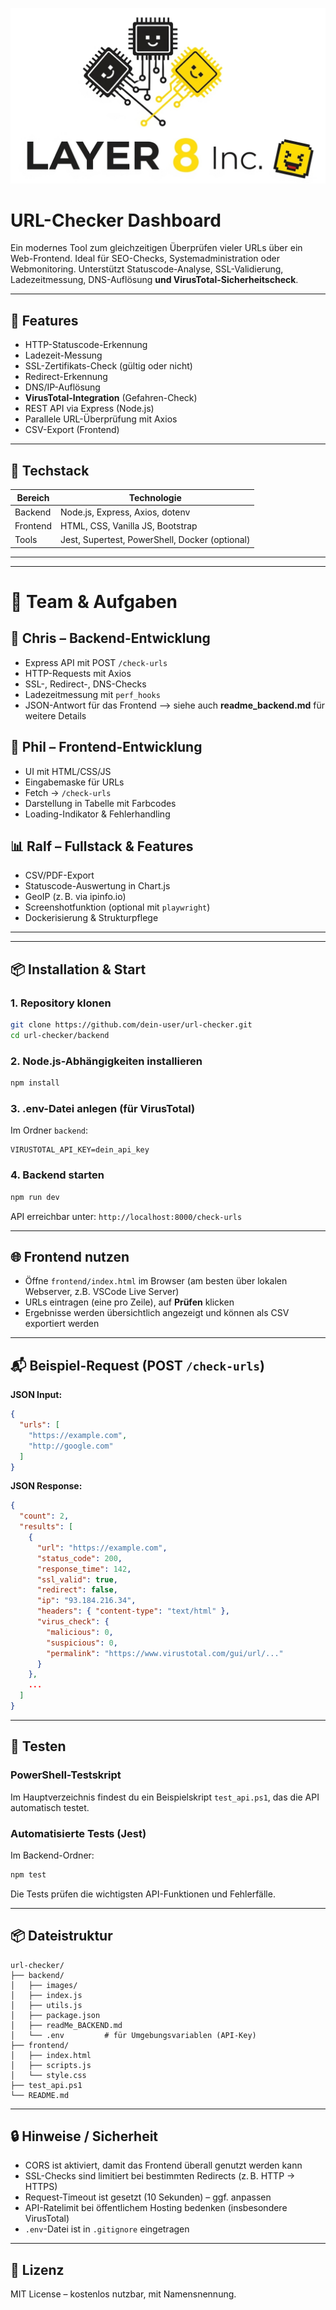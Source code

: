![logo](./backend/images/layer8.png)

# URL-Checker Dashboard

Ein modernes Tool zum gleichzeitigen Überprüfen vieler URLs über ein Web-Frontend. Ideal für SEO-Checks, Systemadministration oder Webmonitoring. Unterstützt Statuscode-Analyse, SSL-Validierung, Ladezeitmessung, DNS-Auflösung **und VirusTotal-Sicherheitscheck**.

---

## 🚀 Features
- HTTP-Statuscode-Erkennung
- Ladezeit-Messung
- SSL-Zertifikats-Check (gültig oder nicht)
- Redirect-Erkennung
- DNS/IP-Auflösung
- **VirusTotal-Integration** (Gefahren-Check)
- REST API via Express (Node.js)
- Parallele URL-Überprüfung mit Axios
- CSV-Export (Frontend)

---

## 🧰 Techstack
| Bereich       | Technologie            |
|--------------|------------------------|
| Backend      | Node.js, Express, Axios, dotenv |
| Frontend     | HTML, CSS, Vanilla JS, Bootstrap |
| Tools        | Jest, Supertest, PowerShell, Docker (optional) |

---
---
# 👥 Team & Aufgaben

## 🔧 Chris – Backend-Entwicklung

- Express API mit POST `/check-urls`
- HTTP-Requests mit Axios
- SSL-, Redirect-, DNS-Checks
- Ladezeitmessung mit `perf_hooks`
- JSON-Antwort für das Frontend
--> siehe auch **readme_backend.md** für weitere Details

## 🎨 Phil – Frontend-Entwicklung

- UI mit HTML/CSS/JS
- Eingabemaske für URLs
- Fetch → `/check-urls`
- Darstellung in Tabelle mit Farbcodes
- Loading-Indikator & Fehlerhandling

## 📊 Ralf – Fullstack & Features

- CSV/PDF-Export
- Statuscode-Auswertung in Chart.js
- GeoIP (z. B. via ipinfo.io)
- Screenshotfunktion (optional mit `playwright`)
- Dockerisierung & Strukturpflege



---
---

## 📦 Installation & Start

### 1. Repository klonen
```bash
git clone https://github.com/dein-user/url-checker.git
cd url-checker/backend
```

### 2. Node.js-Abhängigkeiten installieren
```bash
npm install
```

### 3. .env-Datei anlegen (für VirusTotal)
Im Ordner `backend`:
```
VIRUSTOTAL_API_KEY=dein_api_key
```

### 4. Backend starten
```bash
npm run dev
```
API erreichbar unter: `http://localhost:8000/check-urls`

---

## 🌐 Frontend nutzen
- Öffne `frontend/index.html` im Browser (am besten über lokalen Webserver, z.B. VSCode Live Server)
- URLs eintragen (eine pro Zeile), auf **Prüfen** klicken
- Ergebnisse werden übersichtlich angezeigt und können als CSV exportiert werden

---

## 📬 Beispiel-Request (POST `/check-urls`)

**JSON Input:**
```json
{
  "urls": [
    "https://example.com",
    "http://google.com"
  ]
}
```

**JSON Response:**
```json
{
  "count": 2,
  "results": [
    {
      "url": "https://example.com",
      "status_code": 200,
      "response_time": 142,
      "ssl_valid": true,
      "redirect": false,
      "ip": "93.184.216.34",
      "headers": { "content-type": "text/html" },
      "virus_check": {
        "malicious": 0,
        "suspicious": 0,
        "permalink": "https://www.virustotal.com/gui/url/..."
      }
    },
    ...
  ]
}
```

---

## 🧪 Testen

### PowerShell-Testskript
Im Hauptverzeichnis findest du ein Beispielskript `test_api.ps1`, das die API automatisch testet.

### Automatisierte Tests (Jest)
Im Backend-Ordner:
```bash
npm test
```
Die Tests prüfen die wichtigsten API-Funktionen und Fehlerfälle.

---

## 📦 Dateistruktur
```
url-checker/
├── backend/
│   ├── images/
│   ├── index.js
│   ├── utils.js
│   ├── package.json
│   ├── readMe_BACKEND.md
│   └── .env         # für Umgebungsvariablen (API-Key)
├── frontend/
│   ├── index.html
│   ├── scripts.js
│   └── style.css
├── test_api.ps1
└── README.md
```

---

## 🔒 Hinweise / Sicherheit
- CORS ist aktiviert, damit das Frontend überall genutzt werden kann
- SSL-Checks sind limitiert bei bestimmten Redirects (z. B. HTTP → HTTPS)
- Request-Timeout ist gesetzt (10 Sekunden) – ggf. anpassen
- API-Ratelimit bei öffentlichem Hosting bedenken (insbesondere VirusTotal)
- `.env`-Datei ist in `.gitignore` eingetragen

---

## 📃 Lizenz
MIT License – kostenlos nutzbar, mit Namensnennung.
